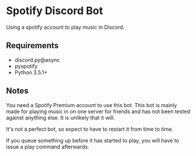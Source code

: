 # Spotify Discord Bot

Using a spotify account to play music in Discord.


## Requirements

- discord.py@async
- pyspotify
- Python 3.5.1+


## Notes

You need a Spotify Premium account to use this bot. This bot is mainly made for
playing music in on one server for friends and has not been tested against anything
else. It is unlikely that it will.

It's not a perfect bot, so expect to have to restart it from time to time.

If you queue something up before it has started to play, you will have to issue
a play command afterwards.
